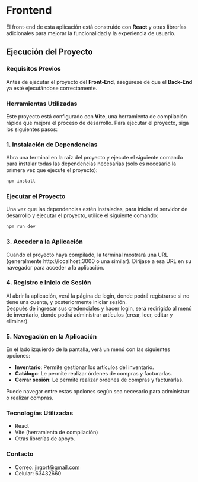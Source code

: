 # Frontend

El front-end de esta aplicación está construido con **React** y otras librerías adicionales para mejorar la funcionalidad y la experiencia de usuario.

## Ejecución del Proyecto

### Requisitos Previos

Antes de ejecutar el proyecto del **Front-End**, asegúrese de que el **Back-End** ya esté ejecutándose correctamente.

### Herramientas Utilizadas

Este proyecto está configurado con **Vite**, una herramienta de compilación rápida que mejora el proceso de desarrollo. Para ejecutar el proyecto, siga los siguientes pasos:

### 1. Instalación de Dependencias

Abra una terminal en la raíz del proyecto y ejecute el siguiente comando para instalar todas las dependencias necesarias (solo es necesario la primera vez que ejecute el proyecto):

```bash
npm install
```
### Ejecutar el Proyecto
Una vez que las dependencias estén instaladas, para iniciar el servidor de desarrollo y ejecutar el proyecto, utilice el siguiente comando:

```bash
npm run dev
```
### 3. Acceder a la Aplicación
Cuando el proyecto haya compilado, la terminal mostrará una URL (generalmente http://localhost:3000 o una similar). Diríjase a esa URL en su navegador para acceder a la aplicación.

### 4. Registro e Inicio de Sesión
Al abrir la aplicación, verá la página de login, donde podrá registrarse si no tiene una cuenta, y posteriormente iniciar sesión.  
Después de ingresar sus credenciales y hacer login, será redirigido al menú de inventario, donde podrá administrar artículos (crear, leer, editar y eliminar).

### 5. Navegación en la Aplicación
En el lado izquierdo de la pantalla, verá un menú con las siguientes opciones:
- **Inventario**: Permite gestionar los artículos del inventario.
- **Catálogo**: Le permite realizar órdenes de compras y facturarlas.
- **Cerrar sesión**: Le permite realizar órdenes de compras y facturarlas.

Puede navegar entre estas opciones según sea necesario para administrar o realizar compras.

### Tecnologías Utilizadas
- React
- Vite (herramienta de compilación)
- Otras librerías de apoyo.

### Contacto
 - Correo: jirgort@gmail.com
 - Celular: 63432660

